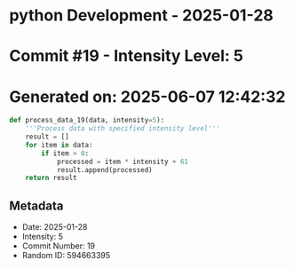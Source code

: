 ﻿# python Development - 2025-01-28
# Commit #19 - Intensity Level: 5
# Generated on: 2025-06-07 12:42:32
```python
def process_data_19(data, intensity=5):
    '''Process data with specified intensity level'''
    result = []
    for item in data:
        if item > 0:
            processed = item * intensity + 61
            result.append(processed)
    return result
```
## Metadata
- Date: 2025-01-28
- Intensity: 5
- Commit Number: 19
- Random ID: 594663395
